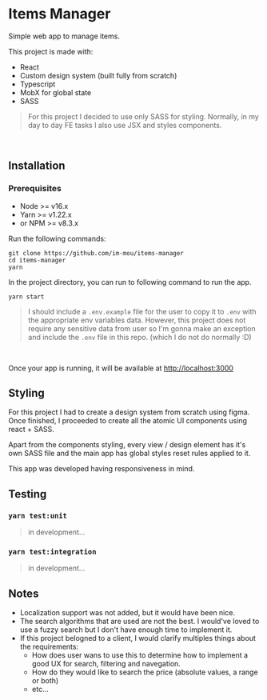 # Items Manager

Simple web app to manage items.

This project is made with:

-   React
-   Custom design system (built fully from scratch)
-   Typescript
-   MobX for global state
-   SASS

> For this project I decided to use only SASS for styling. Normally, in my day to day FE tasks I also use JSX and styles components.

<br />

## Installation

### Prerequisites

-   Node >= v16.x
-   Yarn >= v1.22.x
-   or NPM >= v8.3.x

Run the following commands:

```
git clone https://github.com/im-mou/items-manager
cd items-manager
yarn
```

In the project directory, you can run to following command to run the app.

```
yarn start
```

> I should include a `.env.example` file for the user to copy it to `.env` with the appropriate env variables data. However, this project does not require any sensitive data from user so I'm gonna make an exception and include the `.env` file in this repo. (which I do not do normally :D)

<br />

Once your app is running, it will be available at [http://localhost:3000](http://localhost:3000)

## Styling

For this project I had to create a design system from scratch using figma. Once finished, I proceeded to create all the atomic UI components using react + SASS.

Apart from the components styling, every view / design element has it's own SASS file and the main app has global styles reset rules applied to it.

This app was developed having responsiveness in mind.

## Testing

### `yarn test:unit`

> in development...

### `yarn test:integration`

> in development...

## Notes

-   Localization support was not added, but it would have been nice.
-   The search algorithms that are used are not the best. I would've loved to use a fuzzy search but I don't have enough time to implement it.
-   If this project belogned to a client, I would clarify multiples things about the requirements:
    -   How does user wans to use this to determine how to implement a good UX for search, filtering and navegation.
    -   How do they would like to search the price (absolute values, a range or both)
    -   etc...
